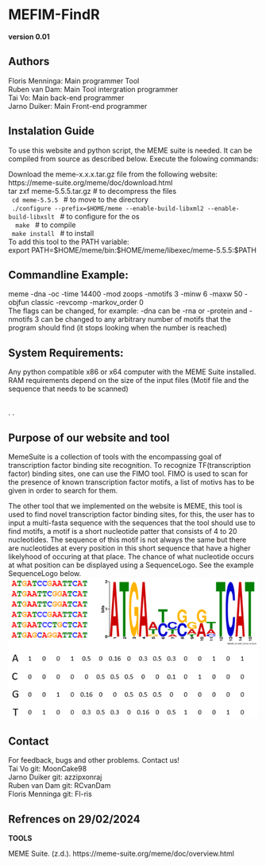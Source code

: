 # **MEFIM-FindR** #
**version 0.01**
## **Authors** ##
<p>
Floris Menninga: Main programmer Tool <br>
Ruben van Dam: Main Tool intergration programmer <br>
Tai Vo: Main back-end programmer <br>
Jarno Duiker: Main Front-end programmer 
</p>

## **Instalation Guide** ##
To use this website and python script, the MEME suite is needed. 
It can be compiled from source as described below. 
Execute the folowing commands:
<p> 
Download the meme-x.x.x.tar.gz file from the following website: <br />
https://meme-suite.org/meme/doc/download.html <br />
tar zxf meme-5.5.5.tar.gz # to decompress the files <br />
         <code> cd meme-5.5.5 </code> # to move to the directory <br /> </code>
         <code> ./configure --prefix=$HOME/meme --enable-build-libxml2 --enable-build-libxslt </code> # to configure for the os <br/>
         <code>  make </code> # to compile <br />
         <code> make install </code> # to install <br />
To add this tool to the PATH variable: <br />
export PATH=$HOME/meme/bin:$HOME/meme/libexec/meme-5.5.5:$PATH <br />
</p>


## **Commandline Example:** ##
<p>
meme <INPUT_FILE_LOCATION> -dna -oc <OUTPUT_LOCATION> -time 14400 -mod zoops -nmotifs 3 -minw 6 -maxw 50 -objfun classic -revcomp -markov_order 0 <br /> 
The flags can be changed, for example: -dna can be -rna or -protein and -nmotifs 3 can be changed to any arbitrary number of motifs that the program should find (it stops looking when the number is 
reached) <br />
</p>


## **System Requirements:** ##
<p>
Any python compatible x86 or x64 computer with the MEME Suite installed. <br />
RAM requirements depend on the size of the input files (Motif file and the sequence that needs to be scanned) <br /> 
</p>
<br>
.
.

 ## **Purpose of our website and tool** 
MemeSuite is a collection of tools with the encompassing goal of transcription factor binding site recognition.
To recognize TF(transcription factor) binding sites, one can use the FIMO tool. FIMO is used to scan for the presence of known transcription factor motifs, a list of motivs has to be given in order to search for them.

The other tool that we implemented on the website is MEME, this tool is used to find novel transcription factor binding sites, for this, the user has to
input a multi-fasta sequence with the sequences that the tool should use to find motifs, a motif is a short nucleotide patter that consists of 4 to 20 nucleotides. The sequence of this motif is not always the same but there are nucleotides at every position in this short sequence that have a higher likelyhood of occuring at that place. The chance of what nucleotide occurs at what position can be displayed using a SequenceLogo. See the example SequenceLogo below.
![Example Sequence logo](Sequence_logo.png)


## **Contact** ##
<p> For feedback, bugs and other problems. Contact us! <br>
Tai Vo git: MoonCake98 <br>
Jarno Duiker git: azzipxonraj <br>
Ruben van Dam git: RCvanDam <br>
Floris Menninga git: Fl-ris </p>

## **Refrences on 29/02/2024** ##
**TOOLS**
<p>
MEME Suite. (z.d.). https://meme-suite.org/meme/doc/overview.html
</p>
